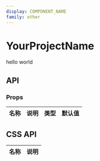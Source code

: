 ```yaml
---
display: COMPONENT_NAME
family: other
---
```


# __YourProjectName__

hello world

## 

## API

### Props

|名称 | 说明 | 类型 | 默认值 |
|:---------------|:--------|:----|:----------|


## CSS API

| 名称 | 说明 |
|:---------------|:--------|
